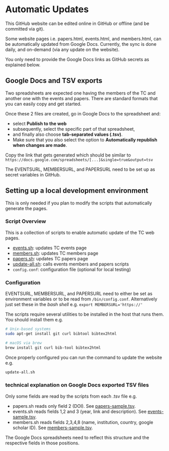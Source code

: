 # Automatic Updates

This GitHub website can be edited online in GitHub or offline (and be committed via git).

Some website pages i.e. papers.html, events.html, and members.html, can be automatically updated from Google Docs.
Currently, the sync is done daily, and on-demand (via any update on the website).

You only need to provide the Google Docs links as GitHub secrets as explained below.

## Google Docs and TSV exports

Two spreadsheets are expected one having the members of the TC and another one with the events and papers. There are standard formats that you can easily copy and get started.

Once these 2 files are created, go in Google Docs to the spreadsheet and:

- select **Publish to the web**
- subsequently, select the specific part of that spreadsheet,
- and finally also choose **tab-separated values (.tsv)**.
- Make sure that you also select the option to **Automatically republish when changes are made**.

Copy the link that gets generated which should be similar to
`https://docs.google.com/spreadsheets/[...]&single=true&output=tsv`

The EVENTSURL, MEMBERSURL, and PAPERSURL need to be set up as secret variables in GitHub.


## Setting up a local development environment

This is only needed if you plan to modify the scripts that automatically generate the pages.

### Script Overview
This is a collection of scripts to enable automatic update of the TC web pages.
- [events.sh](events.sh): updates TC events page
- [members.sh](members.sh): updates TC members page
- [papers.sh](papers.sh): updates TC papers page
- [update-all.sh](update-all.sh): calls events members and papers scripts
- `config.conf`: configuration file (optional for local testing)

### Configuration
EVENTSURL, MEMBERSURL, and PAPERSURL need to either be set as environment variables or to be read from `/bin/config.conf`.
Alternatively just set these in the _bash shell_ e.g. `export MEMBERSURL='https://'`

The scripts require several utilities to be installed in the host that runs them.
You should install them e.g.

```bash
# Unix-based systems
sudo apt-get install git curl bibtool bibtex2html

# macOS via brew
brew install git curl bib-tool bibtex2html
```

Once properly configured you can run the command to update the website e.g.

```bash
update-all.sh
```

### technical explanation on Google Docs exported TSV files

Only some fields are read by the scripts from each .tsv file e.g.

- papers.sh reads only field 2 (DOI). See [papers-sample.tsv](papers-sample.tsv).
- events.sh reads fields 1,2 and 3 (year, link and description). See [events-sample.tsv](events-sample.tsv).
- members.sh reads fields 2,3,4,8 (name, institution, country, google scholar ID). See [members-sample.tsv](members-sample.tsv).

The Google Docs spreadsheets need to reflect this structure and the respective fields in those positions.
